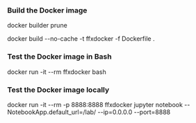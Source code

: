 ### Build the Docker image
  docker builder prune 
  
  docker build --no-cache -t ffxdocker -f Dockerfile .

### Test the Docker image in Bash
  docker run -it --rm ffxdocker bash

### Test the Docker image locally
  docker run -it --rm -p 8888:8888 ffxdocker jupyter notebook --NotebookApp.default_url=/lab/ --ip=0.0.0.0 --port=8888
